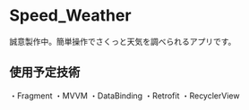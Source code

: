 # Speed_Weather
誠意製作中。簡単操作でさくっと天気を調べられるアプリです。

## 使用予定技術
・Fragment
・MVVM
・DataBinding
・Retrofit
・RecyclerView
